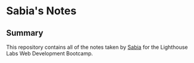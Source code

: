 # Sabia's Notes

## Summary

This repository contains all of the notes taken by [Sabia](https://github.com/sabiat) for the Lighthouse Labs Web Development Bootcamp.

